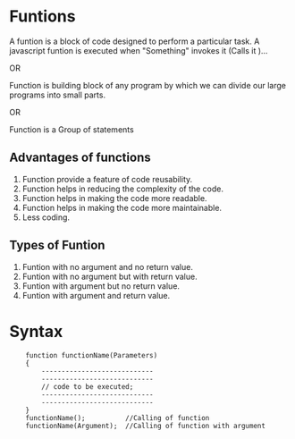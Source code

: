 # Funtions

A funtion is a block of code designed to perform a particular task.
A javascript funtion is executed when "Something" invokes it (Calls it )...

OR

Function is building block of any program by which we can divide our large programs into small parts.

OR

Function is a Group of statements

## Advantages of functions

1. Function provide a feature of code reusability.
2. Function helps in reducing the complexity of the code.
3. Function helps in making the code more readable.
4. Function helps in making the code more maintainable.
5. Less coding.

## Types of Funtion

1. Funtion with no argument and no return value.
2. Funtion with no argument but with return value.
3. Funtion with argument but no return value.
4. Funtion with argument and return value.

# Syntax

        function functionName(Parameters)
        {
            ----------------------------
            ----------------------------
            // code to be executed;
            ----------------------------
            ----------------------------
        }
        functionName();          //Calling of function
        functionName(Argument);  //Calling of function with argument
